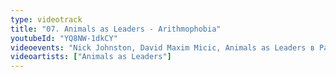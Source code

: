 ```yaml
---
type: videotrack
title: "07. Animals as Leaders - Arithmophobia"
youtubeId: "YQ8NW-1dkCY"
videoevents: "Nick Johnston, David Maxim Micic, Animals as Leaders в Patronaat"
videoartists: ["Animals as Leaders"]
---
```

